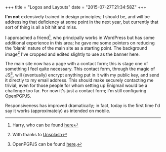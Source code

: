 +++
title = "Logos and Layouts"
date = "2015-07-27T21:34:58Z"
+++

**I'm not** extensively trained in design principles; I should be, and will be addressing that deficiency at some point in the next year, but currently that sort of thing is all a bit hit and miss.

I approached a friend[^1], who principally works in WordPress but has some additional experience in this area; he gave me some pointers on reducing the 'blank' nature of the main site as a starting point. The background image[^2]  I've cropped and edited slightly to use as the banner here.

The main site now has a page with a contact form; this is stage one of something I feel quite necessary. This contact form, through the magic of JS[^3], will (eventually) encrypt anything put in it with my public key, and send it directly to my email address. This should make securely contacting me trivial, even for those people for whom setting up Enigmail would be a challenge too far. For now it's just a contact form; I'm still configuring OpenPGPJS.

Responsiveness has improved dramatically; in fact, today is the first time I'd say it works (approximately) as intended on mobile.

[^1]: Harry, who can be found [here](http://harryfielder.com/)
[^2]: With thanks to [Unsplash](https://unsplash.com/)
[^3]: OpenPGPJS can be found [here](https://github.com/openpgpjs).
